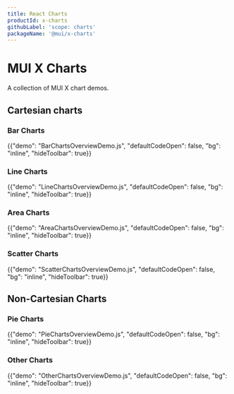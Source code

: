 ```yaml
---
title: React Charts
productId: x-charts
githubLabel: 'scope: charts'
packageName: '@mui/x-charts'
---
```


# MUI X Charts

<p class="description">A collection of MUI X chart demos.</p>

## Cartesian charts

### Bar Charts

{{"demo": "BarChartsOverviewDemo.js", "defaultCodeOpen": false, "bg": "inline", "hideToolbar": true}}

### Line Charts

{{"demo": "LineChartsOverviewDemo.js", "defaultCodeOpen": false, "bg": "inline", "hideToolbar": true}}

### Area Charts

{{"demo": "AreaChartsOverviewDemo.js", "defaultCodeOpen": false, "bg": "inline", "hideToolbar": true}}

### Scatter Charts

{{"demo": "ScatterChartsOverviewDemo.js", "defaultCodeOpen": false, "bg": "inline", "hideToolbar": true}}

## Non-Cartesian Charts

### Pie Charts

{{"demo": "PieChartsOverviewDemo.js", "defaultCodeOpen": false, "bg": "inline", "hideToolbar": true}}

### Other Charts

{{"demo": "OtherChartsOverviewDemo.js", "defaultCodeOpen": false, "bg": "inline", "hideToolbar": true}}
